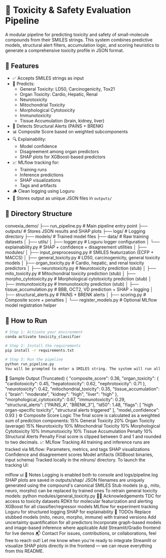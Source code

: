 # 🧪 Toxicity & Safety Evaluation Pipeline

A modular pipeline for predicting toxicity and safety of small-molecule compounds from their SMILES strings. This system combines predictive models, structural alert filters, accumulation logic, and scoring heuristics to generate a comprehensive toxicity profile in JSON format.

## 🚀 Features

- ✅ Accepts SMILES strings as input  
- 🧠 Predicts:
  - General Toxicity: LD50, Carcinogenicity, Tox21
  - Organ Toxicity: Cardio, Hepatic, Renal
  - Neurotoxicity
  - Mitochondrial Toxicity
  - Morphological Cytotoxicity
  - Immunotoxicity
  - Tissue Accumulation (brain, kidney, liver)
- 🧨 Detects Structural Alerts (PAINS + BRENK)
- 📊 Composite Score based on weighted subcomponents
- 🔍 Explainability:
  - Model confidence
  - Disagreement among organ predictors
  - SHAP plots for XGBoost-based predictors
- 📈 MLflow tracking for:
  - Training runs
  - Inference predictions
  - SHAP visualizations
  - Tags and artifacts
- 🪵 Clean logging using Loguru
- 📁 Stores output as unique JSON files in `outputs/`

## 📁 Directory Structure

convexia_demo/
├── run_pipeline.py # Main pipeline entry point
├── outputs/ # Stores JSON results and SHAP plots
├── logs/ # Logging directory
├── models/ # Trained model files
├── data/ # Raw training datasets
│
├── utils/
│ ├── logger.py # Loguru logger configuration
│ └── explainability.py # SHAP + confidence + disagreement utilities
│
├── modules/
│ ├── input_preprocessing.py # SMILES featurization (ECFP + MACCS)
│ ├── general_toxicity.py # LD50, carcinogenicity, general toxicity models
│ ├── organ_toxicity.py # Cardio, hepatic, and renal toxicity predictors
│ ├── neurotoxicity.py # Neurotoxicity prediction (stub)
│ ├── mito_toxicity.py # Mitochondrial toxicity prediction (stub)
│ ├── morpho_cytotoxicity.py # Morphological cytotoxicity prediction (stub)
│ ├── immunotoxicity.py # Immunotoxicity prediction (stub)
│ ├── tissue_accumulation.py # BBB, OCT2, VD prediction + SHAP + logging
│ ├── structural_alerts.py # PAINS + BRENK alerts
│ ├── scoring.py # Composite score + penalties
│ └── register_models.py # Optional MLflow model registration helper

## 🧪 How to Run

```bash
# Step 1: Activate your environment
conda activate toxicity_classifier

# Step 2: Install the requirements
pip install -r requirements.txt

# Step 3: Run the pipeline
python run_pipeline.py
You will be prompted to enter a SMILES string. The system will run all modules and save the result as a JSON file in outputs/, while also logging metrics to MLflow and saving SHAP plots. 
```

🔬 Sample Output (Truncated)
{
  "composite_score": 0.36,
  "organ_toxicity": {
    "cardiotoxicity": 0.45,
    "hepatotoxicity": 0.62,
    "nephrotoxicity": 0.71
  },
  "neurotoxicity": 0.42,
  "mitochondrial_toxicity": 0.35,
  "tissue_accumulation": {
    "brain": "moderate",
    "kidney": "high",
    "liver": "high"
  },
  "morphological_cytotoxicity": 0.67,
  "immunotoxicity": 0.29,
  "structural_alerts": ["PAINS_A", "BRENK_3"],
  "ld50": 1.48,
  "flags": [
    "high organ-specific toxicity",
    "structural alerts triggered"
  ],
  "model_confidence": 0.93
}
⚙️ Composite Score Logic
The final score is calculated as a weighted sum of prediction components:
15% General Toxicity
20% Organ Toxicity (average)
15% Neurotoxicity
10% Mitochondrial Toxicity
10% Morphological Cytotoxicity
10% Immunotoxicity
10% Tissue Accumulation Penalty
10% Structural Alerts Penalty
Final score is clipped between 0 and 1 and rounded to two decimals.
📈 MLflow Tracking
All training and inference runs are tracked via MLflow:
Parameters, metrics, and tags
SHAP visualizations
Confidence and disagreement scores
Model artifacts (XGBoost binaries, input schema)
Tracked locally in the mlruns/ directory.
To launch the tracking UI:

mlflow ui
📌 Notes
Logging is enabled both to console and logs/pipeline.log
SHAP plots are saved in outputs/shap/
JSON filenames are uniquely generated using the compound's canonical SMILES
Stub models (e.g., mito, neuro, morpho) can be replaced by trained ones
To retrain general toxicity models:
python modules/general_toxicity.py
👩‍🔬 Acknowledgements
TDC for access to toxicity datasets
RDKit for molecular featurization and alerting
XGBoost for all classifier/regressor models
MLflow for experiment tracking
Loguru for structured logging
SHAP for explainability
🧠 TODOs
Replace stubbed models (mito, neuro, morpho, immune) with trained versions
Add uncertainty quantification for all predictors
Incorporate graph-based models and image-based inference where applicable
Add Streamlit/Gradio frontend for live demos
📬 Contact
For issues, contributions, or collaborations, feel free to reach out!
Let me know when you're ready to integrate Streamlit or visualize SHAP plots directly in the frontend — we can reuse everything from this README.